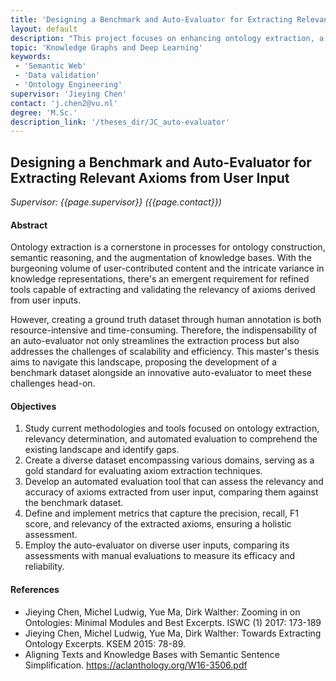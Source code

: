```yaml
---
title: 'Designing a Benchmark and Auto-Evaluator for Extracting Relevant Axioms from User Input'
layout: default
description: "This project focuses on enhancing ontology extraction, a key component in semantic reasoning and knowledge base expansion. It addresses the challenges of processing vast, varied user-contributed content by proposing an innovative auto-evaluator."
topic: 'Knowledge Graphs and Deep Learning' 
keywords: 
 - 'Semantic Web'
 - 'Data validation'
 - 'Ontology Engineering'
supervisor: 'Jieying Chen'
contact: 'j.chen2@vu.nl'
degree: 'M.Sc.'
description_link: '/theses_dir/JC_auto-evaluator'
---
```


## Designing a Benchmark and Auto-Evaluator for Extracting Relevant Axioms from User Input

*Supervisor: {{page.supervisor}} ({{page.contact}})*

#### Abstract 
Ontology extraction is a cornerstone in processes for ontology construction, semantic reasoning, and the augmentation of knowledge bases. With the burgeoning volume of user-contributed content and the intricate variance in knowledge representations, there's an emergent requirement for refined tools capable of extracting and validating the relevancy of axioms derived from user inputs. 

However, creating a ground truth dataset through human annotation is both resource-intensive and time-consuming. Therefore, the indispensability of an auto-evaluator not only streamlines the extraction process but also addresses the challenges of scalability and efficiency. This master's thesis aims to navigate this landscape, proposing the development of a benchmark dataset alongside an innovative auto-evaluator to meet these challenges head-on.



#### Objectives
1. Study current methodologies and tools focused on ontology extraction, relevancy determination, and automated evaluation to comprehend the existing landscape and identify gaps.
2. Create a diverse dataset encompassing various domains, serving as a gold standard for evaluating axiom extraction techniques.
3. Develop an automated evaluation tool that can assess the relevancy and accuracy of axioms extracted from user input, comparing them against the benchmark dataset.
4. Define and implement metrics that capture the precision, recall, F1 score, and relevancy of the extracted axioms, ensuring a holistic assessment.
5. Employ the auto-evaluator on diverse user inputs, comparing its assessments with manual evaluations to measure its efficacy and reliability.


#### References
- Jieying Chen, Michel Ludwig, Yue Ma, Dirk Walther: Zooming in on Ontologies: Minimal Modules and Best Excerpts. ISWC (1) 2017: 173-189
- Jieying Chen, Michel Ludwig, Yue Ma, Dirk Walther: Towards Extracting Ontology Excerpts. KSEM 2015: 78-89.
- Aligning Texts and Knowledge Bases with Semantic Sentence Simplification. https://aclanthology.org/W16-3506.pdf


